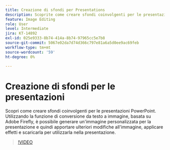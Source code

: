 ```yaml
---
title: Creazione di sfondi per Presentations
description: Scoprite come creare sfondi coinvolgenti per le presentazioni PowerPoint
feature: Image Editing
role: User
level: Intermediate
jira: KT-14892
exl-id: 025e9333-8b74-414a-8b74-97965cc5e7b8
source-git-commit: 5067e02da7d74d366c797e81a6a5d0ee9ac69feb
workflow-type: tm+mt
source-wordcount: '59'
ht-degree: 0%

---
```


# Creazione di sfondi per le presentazioni

Scopri come creare sfondi coinvolgenti per le presentazioni PowerPoint. Utilizzando la funzione di conversione da testo a immagine, basata su Adobe Firefly, è possibile generare un&#39;immagine personalizzata per la presentazione e quindi apportare ulteriori modifiche all&#39;immagine, applicare effetti e scaricarla per utilizzarla nella presentazione.

>[!VIDEO](https://video.tv.adobe.com/v/3427117?quality=12&learn=on&hidetitle=true)
